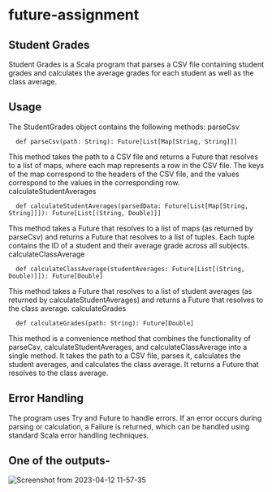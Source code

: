 # future-assignment
## Student Grades

Student Grades is a Scala program that parses a CSV file containing student grades and calculates the average grades for each student as well as the class average.

## Usage

The StudentGrades object contains the following methods:
parseCsv

      def parseCsv(path: String): Future[List[Map[String, String]]]

This method takes the path to a CSV file and returns a Future that resolves to a list of maps, where each map represents a row in the CSV file. The keys of the map correspond to the headers of the CSV file, and the values correspond to the values in the corresponding row.
calculateStudentAverages


      def calculateStudentAverages(parsedData: Future[List[Map[String, String]]]): Future[List[(String, Double)]]

This method takes a Future that resolves to a list of maps (as returned by parseCsv) and returns a Future that resolves to a list of tuples. Each tuple contains the ID of a student and their average grade across all subjects.
calculateClassAverage

      def calculateClassAverage(studentAverages: Future[List[(String, Double)]]): Future[Double]

This method takes a Future that resolves to a list of student averages (as returned by calculateStudentAverages) and returns a Future that resolves to the class average.
calculateGrades


      def calculateGrades(path: String): Future[Double]

This method is a convenience method that combines the functionality of parseCsv, calculateStudentAverages, and calculateClassAverage into a single method. It takes the path to a CSV file, parses it, calculates the student averages, and calculates the class average. It returns a Future that resolves to the class average.

## Error Handling

The program uses Try and Future to handle errors. If an error occurs during parsing or calculation, a Failure is returned, which can be handled using standard Scala error handling techniques.


## One of the outputs-

![Screenshot from 2023-04-12 11-57-35](https://user-images.githubusercontent.com/124979608/231370019-a8eeccb4-b706-4dba-b100-f1cfe40f4798.png)
